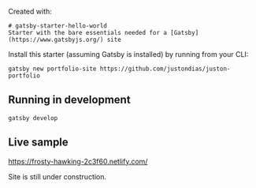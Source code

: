 Created with:

    # gatsby-starter-hello-world
    Starter with the bare essentials needed for a [Gatsby](https://www.gatsbyjs.org/) site

Install this starter (assuming Gatsby is installed) by running from your CLI:
```
gatsby new portfolio-site https://github.com/justondias/juston-portfolio
```

## Running in development
`gatsby develop`

## Live sample
https://frosty-hawking-2c3f60.netlify.com/


Site is still under construction.
